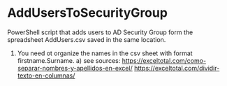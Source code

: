# AddUsersToSecurityGroup
PowerShell script that adds users to AD Security Group form the spreadsheet AddUsers.csv saved in the same location.

1. You need ot organize the names in the csv sheet with format firstname.Surname.
   a) see sources:  https://exceltotal.com/como-separar-nombres-y-apellidos-en-excel/
                    https://exceltotal.com/dividir-texto-en-columnas/
                    
  
